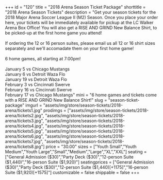 +++
id = "120"
title = "2018 Arena Season Ticket Package"
shorttitle = "2018 Arena Season Tickets"
description = "Get your season tickets for the 2018 Major Arena Soccer League II (M2) Season. Once you place your order here, your tickets will be immediately available for pickup at the LC Walker Arena Box Office! You will also get a RISE AND GRIND New Balance Shirt, to be picked-up at the first home game you attend!<br><br>If ordering the 12 or 16 person suites, please email us all 12 or 16 shirt sizes separately and we'll accomadate them on your first home game!<br><br>6 home games, all starting at 7:00pm!<br><br>January 5 vs Chicago Mustangs<br>January 6 vs Detroit Waza Flo<br>January 19 vs Detroit Waza Flo<br>February 3 vs Cincinnati Swerve<br>February 16 vs Cincinnati Swerve<br>February 17 vs Chicago Mustangs"
mini = "6 home games and tickets come with a RISE AND GRIND New Balance Shirt!"
slug = "season-ticket-package"
imgurl = "assets/img/store/season-tickets/2018-arena/tickets1.jpg"
prodimgs = ["assets/img/store/season-tickets/2018-arena/tickets2.jpg", "assets/img/store/season-tickets/2018-arena/tickets3.jpg", "assets/img/store/season-tickets/2018-arena/tickets4.jpg", "assets/img/store/season-tickets/2018-arena/tickets5.jpg", "assets/img/store/season-tickets/2018-arena/tickets6.jpg", "assets/img/store/season-tickets/2018-arena/tickets7.jpg", "assets/img/store/season-tickets/2018-arena/tickets8.jpg"]
price = "30.00"
sizes = ["Youth Small","Youth Medium","Youth Large","Small","Medium","Large","XL","XXL"]
seating = ["General Admission ($30)","Party Deck ($30)","12-person Suite ($1,440)","16-person Suite ($1,920)"]
seatingprices = ["General Admission ($30)","Party Deck ($30)","12-person Suite ($1,440)[+1175]","16-person Suite ($1,920)[+1575]"]
customizable = false
shippable = false
+++
